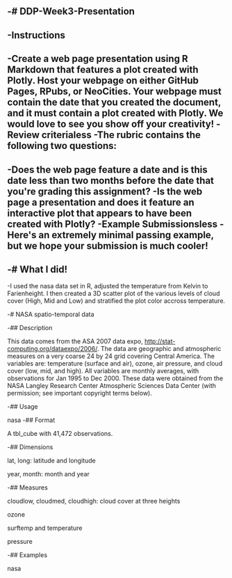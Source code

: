 -# DDP-Week3-Presentation
 -
 -Instructions
 -
 -Create a web page presentation using R Markdown that features a plot created with Plotly. Host your webpage on either GitHub Pages, RPubs, or NeoCities. Your webpage must contain the date that you created the document, and it must contain a plot created with Plotly. We would love to see you show off your creativity!
 -Review criterialess 
 -The rubric contains the following two questions:
 -
 -Does the web page feature a date and is this date less than two months before the date that you're grading this assignment?
 -Is the web page a presentation and does it feature an interactive plot that appears to have been created with Plotly?
 -Example Submissionsless 
 -Here's an extremely minimal passing example, but we hope your submission is much cooler!
 -
 -# What I did!
 -
 -I used the nasa data set in R, adjusted the temperature from Kelvin to Farienheight. I then created a 3D scatter plot of the various levels of cloud cover (High, Mid and Low) and stratified the plot color accross temperature.


-# NASA spatio-temporal data

-## Description

This data comes from the ASA 2007 data expo, http://stat-computing.org/dataexpo/2006/. The data are geographic and atmospheric measures on a very coarse 24 by 24 grid covering Central America. The variables are: temperature (surface and air), ozone, air pressure, and cloud cover (low, mid, and high). All variables are monthly averages, with observations for Jan 1995 to Dec 2000. These data were obtained from the NASA Langley Research Center Atmospheric Sciences Data Center (with permission; see important copyright terms below).

-## Usage

nasa
-## Format

A tbl_cube with 41,472 observations.

-## Dimensions

lat, long: latitude and longitude

year, month: month and year

-## Measures

cloudlow, cloudmed, cloudhigh: cloud cover at three heights

ozone

surftemp and temperature

pressure

-## Examples

nasa
